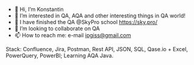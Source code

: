 - 👋 Hi, I’m Konstantin
- 👀 I’m interested in QA, AQA and other interesting things in QA world!
- 🌱 I have finished the QA @SkyPro school https://sky.pro/
- 💞️ I’m looking to collaborate on QA
- 📫 How to reach me: e-mail ipgiss@gmail.com

Stack:
Confluence, Jira, Postman, Rest API, JSON, SQL, Qase.io + Excel, PowerQuery, PowerBI;
Learning AQA Java.



<!---
ipgiss/ipgiss is a ✨ special ✨ repository because its `README.md` (this file) appears on your GitHub profile.
You can click the Preview link to take a look at your changes.
--->
